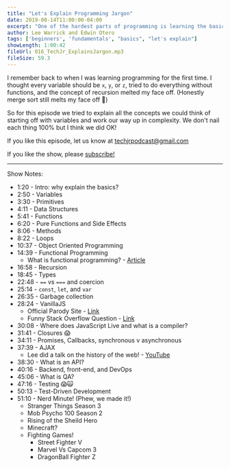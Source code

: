 ```yaml
---
title: "Let's Explain Programming Jargon"
date: 2019-08-14T11:00:00-04:00
excerpt: "One of the hardest parts of programming is learning the basics. What are variables, functions, and recursion? Lee and Eddie attempt to tackle the basics in a way anyone can understand."
author: Lee Warrick and Edwin Otero
tags: ['beginners', 'fundamentals', "basics", "let's explain"]
showLength: 1:00:42
fileUrl: 016_TechJr_ExplainsJargon.mp3
fileSize: 59.3
---
```


I remember back to when I was learning programming for the first time. I thought every variable should be `x`, `y`, or `z`, tried to do everything without functions, and the concept of recursion melted my face off. (Honestly merge sort still melts my face off 🤯)

So for this episode we tried to explain all the concepts we could think of starting off with variables and work our way up in complexity. We don't nail each thing 100% but I think we did OK!

If you like this episode, let us know at [techjrpodcast@gmail.com](mailto:techjrpodcast@gmail.com)

If you like the show, please [subscribe!](https://tinyletter.com/leewarrick)

***
Show Notes:

* 1:20 - Intro: why explain the basics?
* 2:50 - Variables
* 3:30 - Primitives
* 4:11 - Data Structures
* 5:41 - Functions
* 6:20 - Pure Functions and Side Effects
* 8:06 - Methods
* 8:22 - Loops
* 10:37 - Object Oriented Programming
* 14:39 - Functional Programming
  * What is functional programming? - [Article](https://medium.com/javascript-scene/master-the-javascript-interview-what-is-functional-programming-7f218c68b3a0)
* 16:58 - Recursion
* 18:45 - Types
* 22:48 - `==` vs `===` and coercion
* 25:14 - `const`, `let`, and `var`
* 26:35 - Garbage collection
* 28:24 - VanillaJS
  * Official Parody Site - [Link](http://vanilla-js.com/)
  * Funny Stack Overflow Question - [Link](https://stackoverflow.com/questions/20435653/what-is-vanillajs)
* 30:08 - Where does JavaScript Live and what is a compiler?
* 31:41 - Closures 😱
* 34:11 - Promises, Callbacks, synchronous v asynchronous
* 37:39 - AJAX
  * Lee did a talk on the history of the web! - [YouTube](https://youtu.be/-W2hZadx8fE)
* 38:30 - What is an API?
* 40:16 - Backend, front-end, and DevOps
* 45:06 - What is QA?
* 47:16 - Testing 😱🙀
* 50:13 - Test-Driven Development
* 51:10 - Nerd Minute! (Phew, we made it!)
  * Stranger Things Season 3
  * Mob Psycho 100 Season 2
  * Rising of the Sheild Hero
  * Minecraft?
  * Fighting Games!
    * Street Fighter V
    * Marvel Vs Capcom 3
    * DragonBall Fighter Z
